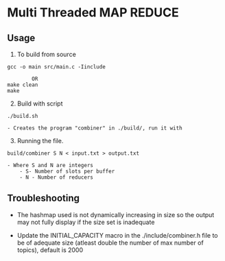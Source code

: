 # Multi Threaded MAP REDUCE


## Usage
1. To build from source
```
gcc -o main src/main.c -Iinclude

        OR
make clean
make
```

2. Build with script
```
./build.sh
```
    - Creates the program "combiner" in ./build/, run it with

3. Running the file. 
```
build/combiner S N < input.txt > output.txt
```
    - Where S and N are integers 
        - S- Number of slots per buffer
        - N - Number of reducers

## Troubleshooting
- The hashmap used is not dynamically increasing in size so the output may not fully display if the size set is inadequate

- Update the INITIAL_CAPACITY macro in the ./include/combiner.h file to be of adequate size (atleast double the number of max number of topics), default is 2000
